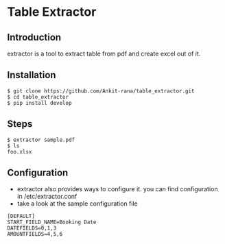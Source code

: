 
# Table Extractor

## Introduction

extractor is a tool to extract table from pdf and create excel out of it.

## Installation

```
$ git clone https://github.com/Ankit-rana/table_extractor.git
$ cd table_extractor
$ pip install develop
```

## Steps

```
$ extractor sample.pdf 
$ ls
foo.xlsx
```
## Configuration

- extractor also provides ways to configure it. you can find configuration in /etc/extractor.conf
- take a look at the sample configuration file

```
[DEFAULT]
START_FIELD_NAME=Booking Date
DATEFIELDS=0,1,3 
AMOUNTFIELDS=4,5,6
```
